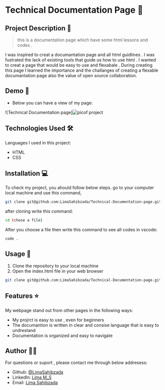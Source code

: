 # Technical Documentation Page 🚀

## Project Description 📝

> this is a documentation page which have some html lessons and codes .

I was inspired to creat a documantation page and all html guidlines . I was fustrated the lack of existing tools that guide us how to use html . I wanted to creat a page that would be easy to use and flexabale . During creating this page I learned the importance and the challanges of creating a flexable documantation page also the value of open source collaboration.





## Demo 📸


- Below you can have a view of my page:

![Technical Documentation page]![picof project](https://github.com/LimaSahibzada/Technical-Documentation-page/assets/167701815/21e881df-b52a-4980-85dc-45b27ef28992)




## Technologies Used 🛠️

Languages I used in this project:

- HTML
- CSS



## Installation 💻

To check my project, you ahould follow below steps.
go to your computer local machine and use this command,

```bash
git clone git@github.com:LimaSahibzada/Technical-Documentation-page.git

```
after cloning write this command:
```bash
cd (chose a file)
```
After you choose a file then write this command to see all codes in vscode:
```bash
code .
```




## Usage 🎯

1. Clone the repository to your local machine
2. Open the index.html file in your web browser



```bash
git clone git@github.com:LimaSahibzada/Technical-Documentation-page.git
```




## Features ⭐

My webpage stand out from other pages in the following ways:

- My projrct is easy to use , even for beginners
- The documantion is written in clear and consise language that is easy to undrestand
- Documentation is organized and easy to navigate





## Author 👩‍💻
For questions or suport , please contact me through below addresess:
- Github: [@LimaSahibzada](https://github.com/LimaSahibzada)
- LinkedIn: [Lima M_S](https://linkedin.com/in/Lima_M_S)
- Email: [Lima Sahibzada](limasahibzada2023@gmail.com.com)




